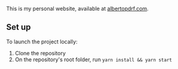 This is my personal website, available at [albertopdrf.com](https://albertopdrf.com).

## Set up

To launch the project locally:

1. Clone the repository
2. On the repository's root folder, run `yarn install && yarn start`
